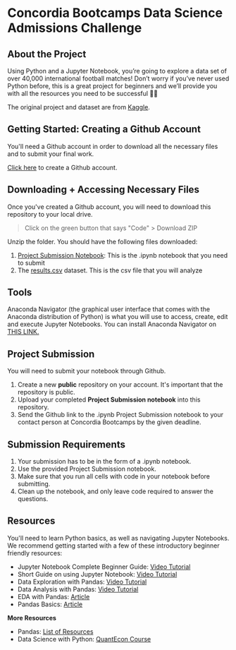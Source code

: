 # Concordia Bootcamps Data Science Admissions Challenge
## About the Project

Using Python and a Jupyter Notebook, you’re going to explore a data set of over 40,000 international football matches! Don’t worry if you’ve never used Python before, this is a great project for beginners and we’ll provide you with all the resources you need to be successful 💪🏽

The original project and dataset are from [Kaggle](https://www.kaggle.com/datasets/martj42/international-football-results-from-1872-to-2017).

## Getting Started: Creating a Github Account

You'll need a Github account in order to download all the necessary files and to submit your final work.

[Click here](https://github.com/) to create a Github account.

## Downloading + Accessing Necessary Files

Once you've created a Github account, you will need to download this repository to your local drive.
> Click on the green button that says "Code" > Download ZIP

Unzip the folder. You should have the following files downloaded:
1. [Project Submission Notebook](https://github.com/journey-education/ds-admissions-challenge/blob/master/Project%20Submission.ipynb): This is the .ipynb notebook that you need to submit
2. The [results.csv](https://github.com/journey-education/ds-admissions-challenge/blob/master/results.csv) dataset. This is the csv file that you will analyze
   
## Tools
Anaconda Navigator (the graphical user interface that comes with the Anaconda distribution of Python) is what you will use to access, create, edit and execute Jupyter Notebooks.
You can install Anaconda Navigator on [THIS LINK.](https://www.anaconda.com/download)

## Project Submission

You will need to submit your notebook through Github. 
1. Create a new **public** repository on your account. It's important that the repository is public.
2. Upload your completed **Project Submission notebook** into this repository.
3. Send the Github link to the .ipynb Project Submission notebook to your contact person at Concordia Bootcamps by the given deadline.

## Submission Requirements
1. Your submission has to be in the form of a .ipynb notebook.
2. Use the provided Project Submission notebook.
3. Make sure that you run all cells with code in your notebook before submitting.
4. Clean up the notebook, and only leave code required to answer the questions.

## Resources
You'll need to learn Python basics, as well as navigating Jupyter Notebooks. We recommend getting started with a few of these introductory beginner friendly resources:

- Jupyter Notebook Complete Beginner Guide: [Video Tutorial](https://www.youtube.com/watch?v=5pf0_bpNbkw)
- Short Guide on using Jupyter Notebook: [Video Tutorial](https://www.youtube.com/watch?v=IMrxB8Mq5KU)
- Data Exploration with Pandas: [Video Tutorial](https://www.youtube.com/watch?v=xi0vhXFPegw)
- Data Analysis with Pandas: [Video Tutorial](https://www.youtube.com/watch?v=Liv6eeb1VfE)
- EDA with Pandas: [Article](https://www.youtube.com/watch?v=Liv6eeb1VfE)
- Pandas Basics: [Article](https://medium.com/@drpa/pandas-basics-to-eda-a131b0badff7)

**More Resources**

- Pandas: [List of Resources](https://pandas.pydata.org/pandas-docs/stable/getting_started/tutorials.html)
- Data Science with Python: [QuantEcon Course](https://datascience.quantecon.org/)
